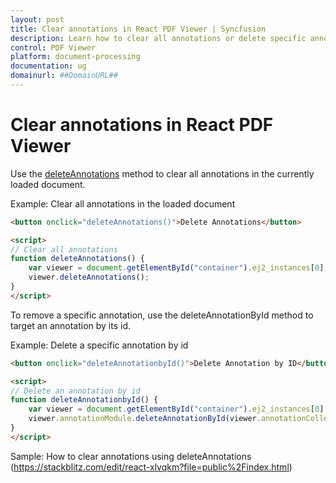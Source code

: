 ```yaml
---
layout: post
title: Clear annotations in React PDF Viewer | Syncfusion
description: Learn how to clear all annotations or delete specific annotations in the React PDF Viewer using deleteAnnotations and deleteAnnotationById.
control: PDF Viewer
platform: document-processing
documentation: ug
domainurl: ##DomainURL##
---
```


# Clear annotations in React PDF Viewer

Use the [deleteAnnotations](https://ej2.syncfusion.com/react/documentation/api/pdfviewer/#deleteannotations) method to clear all annotations in the currently loaded document.

Example: Clear all annotations in the loaded document

```html
<button onclick="deleteAnnotations()">Delete Annotations</button>

<script>
// Clear all annotations
function deleteAnnotations() {
    var viewer = document.getElementById("container").ej2_instances[0];
    viewer.deleteAnnotations();
}
</script>
```

To remove a specific annotation, use the deleteAnnotationById method to target an annotation by its id.

Example: Delete a specific annotation by id

```html
<button onclick="deleteAnnotationbyId()">Delete Annotation by ID</button>

<script>
// Delete an annotation by id
function deleteAnnotationbyId() {
    var viewer = document.getElementById("container").ej2_instances[0];
    viewer.annotationModule.deleteAnnotationById(viewer.annotationCollection[0].annotationId);
}
</script>
```

Sample: How to clear annotations using deleteAnnotations
(https://stackblitz.com/edit/react-xlvqkm?file=public%2Findex.html)